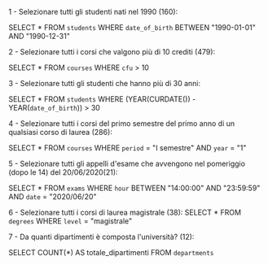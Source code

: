 1 - Selezionare tutti gli studenti nati nel 1990 (160):

SELECT *
FROM `students` 
WHERE `date_of_birth` BETWEEN "1990-01-01" AND "1990-12-31"

2 - Selezionare tutti i corsi che valgono più di 10 crediti (479):

SELECT *
FROM `courses` 
WHERE `cfu` > 10

3 - Selezionare tutti gli studenti che hanno più di 30 anni:

SELECT *
FROM `students` 
WHERE (YEAR(CURDATE()) - YEAR(`date_of_birth`)) > 30

4 - Selezionare tutti i corsi del primo semestre del primo anno di un qualsiasi corso di laurea (286):

SELECT *
FROM `courses` 
WHERE `period` = "I semestre"
AND `year` = "1"

5 - Selezionare tutti gli appelli d'esame che avvengono nel pomeriggio (dopo le 14) del 20/06/2020(21):

SELECT *
FROM `exams` 
WHERE `hour` BETWEEN "14:00:00" AND "23:59:59"
AND `date` = "2020/06/20"

6 - Selezionare tutti i corsi di laurea magistrale (38):
SELECT *
FROM `degrees` 
WHERE  `level` = "magistrale"

7 - Da quanti dipartimenti è composta l'università? (12):

SELECT COUNT(*) AS totale_dipartimenti
FROM `departments` 


